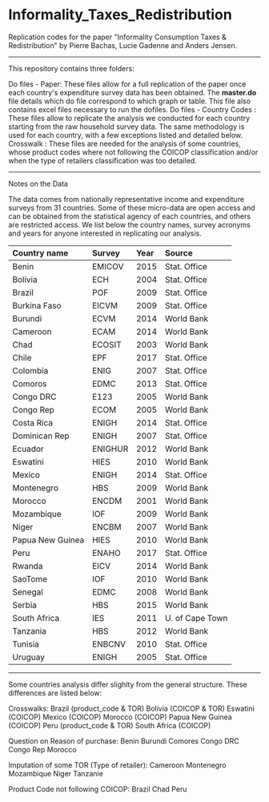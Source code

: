 # Informality_Taxes_Redistribution
Replication codes for the paper "Informality Consumption Taxes &amp; Redistribution"
by Pierre Bachas, Lucie Gadenne and Anders Jensen. 

-----------------------------------------------------------------------------------------------------
This repository contains three folders:

Do files - Paper: These files allow for a full replication of the paper once each country's expenditure survey data has been obtained.
The **master.do** file details which do file correspond to which graph or table. This file also contains excel files necessary to run the dofiles.
Do files - Country Codes : These files allow to replicate the analysis we conducted for each country starting from the raw household survey data. The same methodology is used for each country, with a few exceptions listed and detailed below.
Crosswalk : These files are needed for the analysis of some countries, whose product codes where not following the COICOP classification and/or when the type of retailers classification was too detailed.

-----------------------------------------------------------------------------------------------------
Notes on the Data

The data comes from nationally representative income and expenditure surveys from 31 countries. 
Some of these micro-data are open access and can be obtained from the statistical agency of each countries, and others are restricted access. We list below the country names, survey acronyms and years for anyone interested in replicating our analysis. 

|Country name  |Survey        |Year |Source          | 
| :------------- | :------------- |:----- |:-----------------|
| Benin         |  EMICOV       | 2015 | Stat. Office    |
| Bolivia       |  ECH          | 2004 | Stat. Office    |
| Brazil	       |  POF	        | 2009	| Stat. Office    |
| Burkina Faso	 |  EICVM	     | 2009	| Stat. Office    |
| Burundi	    |  ECVM	        | 2014	| World Bank      |
| Cameroon	    |  ECAM	        | 2014	| World Bank      |
| Chad	       |  ECOSIT	     | 2003	| World Bank      |
| Chile	       |  EPF	        | 2017	| Stat. Office    |
| Colombia	    |  ENIG	        | 2007	| Stat. Office    |
| Comoros	    |  EDMC	        | 2013	| Stat. Office    |
| Congo DRC	    |  E123	        | 2005	| World Bank      |
| Congo Rep	    |  ECOM	        | 2005	| World Bank      |
| Costa Rica	 |  ENIGH        | 2014	| Stat. Office    |
| Dominican Rep |	 ENIGH        | 2007	| Stat. Office    |
| Ecuador	    |  ENIGHUR	     | 2012	| World Bank      |
| Eswatini	    |  HIES	        | 2010	| World Bank      |
| Mexico	       |  ENIGH	     | 2014	| Stat. Office    |
| Montenegro	 |  HBS	        | 2009	| World Bank      |
| Morocco	    |  ENCDM	     | 2001	| World Bank      |
| Mozambique	 |  IOF	        | 2009	| World Bank      |
| Niger	       |  ENCBM	     | 2007	| World Bank      |
| Papua New Guinea	    |  HIES	        | 2010	| World Bank      |
| Peru	       |  ENAHO	     | 2017	| Stat. Office    |
| Rwanda	       |  EICV	        | 2014	| World Bank      |
| SaoTome	    |  IOF	        | 2010	| World Bank      |
| Senegal |	 EDMC	        | 2008	| World Bank      |
| Serbia	       |  HBS	        | 2015	| World Bank      |
| South Africa	 |  IES	        | 2011	| U. of Cape Town |
| Tanzania	    |  HBS	        | 2012	| World Bank      |
| Tunisia	    |  ENBCNV	     | 2010	| Stat. Office    |
| Uruguay	    |  ENIGH	     | 2005	| Stat. Office    |

-----------------------------------------------------------------------------------------------------
Some countries analysis differ slighlty from the general structure. These differences are listed below:

Crosswalks:
Brazil (product_code & TOR)
Bolivia (COICOP & TOR)
Eswatini (COICOP)
Mexico (COICOP)
Morocco (COICOP)
Papua New Guinea (COICOP)
Peru (product_code & TOR)
South Africa (COICOP)

Question on Reason of purchase:
Benin
Burundi
Comores
Congo DRC
Congo Rep
Morocco

Imputation of some TOR (Type of retailer):
Cameroon
Montenegro
Mozambique
Niger
Tanzanie

Product Code not following COICOP:
Brazil
Chad
Peru
